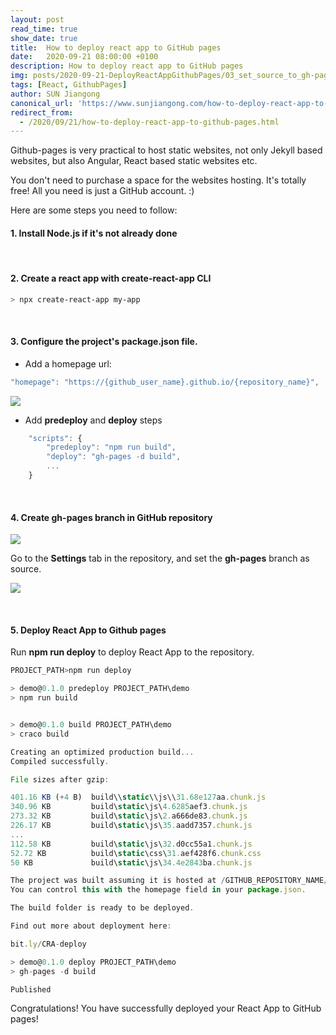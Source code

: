 ```yaml
---
layout: post
read_time: true
show_date: true
title:  How to deploy react app to GitHub pages
date:   2020-09-21 08:00:00 +0100
description: How to deploy react app to GitHub pages
img: posts/2020-09-21-DeployReactAppGithubPages/03_set_source_to_gh-pages.PNG
tags: [React, GithubPages]
author: SUN Jiangong
canonical_url: 'https://www.sunjiangong.com/how-to-deploy-react-app-to-github-pages.html'
redirect_from:
  - /2020/09/21/how-to-deploy-react-app-to-github-pages.html
---
```


Github-pages is very practical to host static websites, not only Jekyll based websites, but also Angular, React based static websites etc.

You don't need to purchase a space for the websites hosting. It's totally free! All you need is just a GitHub account. :)

<!--more-->

Here are some steps you need to follow:

#### 1. Install Node.js if it's not already done

<br/>

#### 2. Create a react app with create-react-app CLI

```bash
> npx create-react-app my-app
```

<br />

#### 3. Configure the project's **package.json** file.

- Add a homepage url:

```javascript
"homepage": "https://{github_user_name}.github.io/{repository_name}",
```

![](./../../../assets/img/posts/2020-09-21-DeployReactAppGithubPages/01_homepage.png)

- Add **predeploy** and **deploy** steps

```javascript
    "scripts": {
        "predeploy": "npm run build",
        "deploy": "gh-pages -d build",
        ...
    }
```

<br />

#### 4. Create gh-pages branch in GitHub repository

![](./../../../assets/img/posts/2020-09-21-DeployReactAppGithubPages/02_create_gh-pages_branch.PNG)

Go to the **Settings** tab in the repository, and set the **gh-pages** branch as source.

![](./../../../assets/img/posts/2020-09-21-DeployReactAppGithubPages/03_set_source_to_gh-pages.PNG)

<br />

#### 5. Deploy React App to Github pages

Run **npm run deploy** to deploy React App to the repository.

```javascript
PROJECT_PATH>npm run deploy

> demo@0.1.0 predeploy PROJECT_PATH\demo
> npm run build


> demo@0.1.0 build PROJECT_PATH\demo
> craco build

Creating an optimized production build...
Compiled successfully.

File sizes after gzip:

401.16 KB (+4 B)  build\\static\\js\\31.68e127aa.chunk.js
340.96 KB         build\static\js\4.6285aef3.chunk.js
273.32 KB         build\static\js\2.a666de83.chunk.js
226.17 KB         build\static\js\35.aadd7357.chunk.js
...
112.58 KB         build\static\js\32.d0cc55a1.chunk.js
52.72 KB          build\static\css\31.aef428f6.chunk.css
50 KB             build\static\js\34.4e2843ba.chunk.js

The project was built assuming it is hosted at /GITHUB_REPOSITORY_NAME/.
You can control this with the homepage field in your package.json.

The build folder is ready to be deployed.

Find out more about deployment here:

bit.ly/CRA-deploy

> demo@0.1.0 deploy PROJECT_PATH\demo
> gh-pages -d build

Published
```

Congratulations! You have successfully deployed your React App to GitHub pages!
